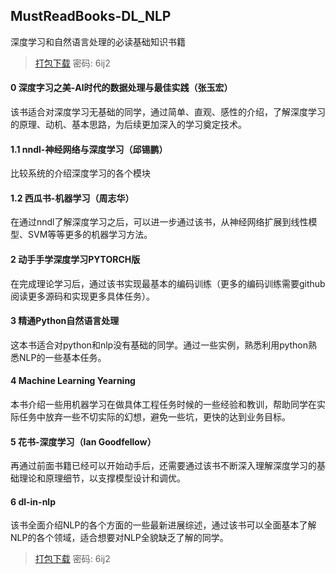 ## MustReadBooks-DL_NLP 
深度学习和自然语言处理的必读基础知识书籍

> [打包下载](https://pan.baidu.com/s/1FaI1BdTpgAU_5D7BZz0tCg)  密码: 6ij2

#### 0 深度字习之美-Al时代的数据处理与最佳实践（张玉宏）
该书适合对深度学习无基础的同学，通过简单、直观、感性的介绍，了解深度学习的原理、动机、基本思路，为后续更加深入的学习奠定技术。

#### 1.1 nndl-神经网络与深度学习（邱锡鹏）
比较系统的介绍深度学习的各个模块

#### 1.2 西瓜书-机器学习（周志华）
在通过nndl了解深度学习之后，可以进一步通过该书，从神经网络扩展到线性模型、SVM等等更多的机器学习方法。

#### 2 动⼿手学深度学习PYTORCH版
在完成理论学习后，通过该书实现最基本的编码训练（更多的编码训练需要github阅读更多源码和实现更多具体任务）。

#### 3 精通Python自然语言处理
这本书适合对python和nlp没有基础的同学。通过一些实例，熟悉利用python熟悉NLP的一些基本任务。

#### 4 Machine Learning Yearning
本书介绍一些用机器学习在做具体工程任务时候的一些经验和教训，帮助同学在实际任务中放弃一些不切实际的幻想，避免一些坑，更快的达到业务目标。

#### 5 花书-深度学习（Ian Goodfellow）
再通过前面书籍已经可以开始动手后，还需要通过该书不断深入理解深度学习的基础理论和原理细节，以支撑模型设计和调优。

#### 6 dl-in-nlp
该书全面介绍NLP的各个方面的一些最新进展综述，通过该书可以全面基本了解NLP的各个领域，适合想要对NLP全貌缺乏了解的同学。

> 
> [打包下载](https://pan.baidu.com/s/1FaI1BdTpgAU_5D7BZz0tCg)  密码: 6ij2
> 
